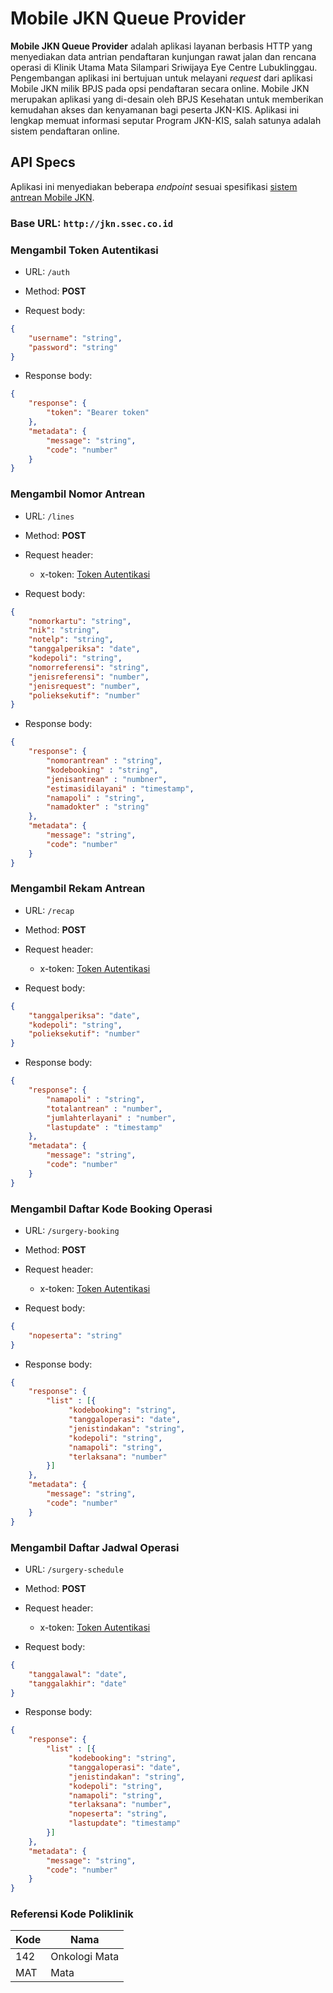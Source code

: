 # Mobile JKN Queue Provider

**Mobile JKN Queue Provider** adalah aplikasi layanan berbasis HTTP yang menyediakan data antrian pendaftaran kunjungan
rawat jalan dan rencana operasi di Klinik Utama Mata Silampari Sriwijaya Eye Centre Lubuklinggau. Pengembangan aplikasi
ini bertujuan untuk melayani _request_ dari aplikasi Mobile JKN milik BPJS pada opsi pendaftaran secara online. Mobile
JKN merupakan aplikasi yang di-desain oleh BPJS Kesehatan untuk memberikan kemudahan akses dan kenyamanan bagi peserta
JKN-KIS. Aplikasi ini lengkap memuat informasi seputar Program JKN-KIS, salah satunya adalah sistem pendaftaran online.

## API Specs

Aplikasi ini menyediakan beberapa _endpoint_ sesuai
spesifikasi [sistem antrean Mobile JKN](https://docs.google.com/spreadsheets/d/1AL8bvvrPXRerKI8gT-o60UugcVwXCER-PjqKmQeLpKo).

### Base URL: `http://jkn.ssec.co.id`

### Mengambil Token Autentikasi

- URL: `/auth`

- Method: **POST**

- Request body:

```json
{
    "username": "string",
    "password": "string"
}
```

- Response body:

```json
{
    "response": {
        "token": "Bearer token"
    },
    "metadata": {
        "message": "string",
        "code": "number"
    }
}
```

### Mengambil Nomor Antrean

- URL: `/lines`

- Method: **POST**

- Request header:
    * x-token: [Token Autentikasi](#mengambil-token-autentikasi)

- Request body:

```json
{
    "nomorkartu": "string",
    "nik": "string",
    "notelp": "string",
    "tanggalperiksa": "date",
    "kodepoli": "string",
    "nomorreferensi": "string",
    "jenisreferensi": "number",
    "jenisrequest": "number",
    "polieksekutif": "number"
}
```

- Response body:

```json
{
    "response": {
        "nomorantrean" : "string",
        "kodebooking" : "string",
        "jenisantrean" : "numbner",
        "estimasidilayani" : "timestamp",
        "namapoli" : "string",
        "namadokter" : "string"
    },
    "metadata": {
        "message": "string",
        "code": "number"
    }
}
```

### Mengambil Rekam Antrean

- URL: `/recap`

- Method: **POST**

- Request header:
    * x-token: [Token Autentikasi](#mengambil-token-autentikasi)

- Request body:

```json
{
    "tanggalperiksa": "date",
    "kodepoli": "string",
    "polieksekutif": "number"
}
```

- Response body:

```json
{
    "response": {
        "namapoli" : "string",
        "totalantrean" : "number",
        "jumlahterlayani" : "number",
        "lastupdate" : "timestamp"
    },
    "metadata": {
        "message": "string",
        "code": "number"
    }
}
```

### Mengambil Daftar Kode Booking Operasi

- URL: `/surgery-booking`

- Method: **POST**

- Request header:
    * x-token: [Token Autentikasi](#mengambil-token-autentikasi)

- Request body:

```json
{
    "nopeserta": "string"
}
```

- Response body:

```json
{
    "response": {
        "list" : [{
             "kodebooking": "string",
             "tanggaloperasi": "date",
             "jenistindakan": "string",
             "kodepoli": "string",
             "namapoli": "string",
             "terlaksana": "number"
        }]
    },
    "metadata": {
        "message": "string",
        "code": "number"
    }
}
```

### Mengambil Daftar Jadwal Operasi

- URL: `/surgery-schedule`

- Method: **POST**

- Request header:
    * x-token: [Token Autentikasi](#mengambil-token-autentikasi)

- Request body:

```json
{
    "tanggalawal": "date",
    "tanggalakhir": "date"
}
```

- Response body:

```json
{
    "response": {
        "list" : [{
             "kodebooking": "string",
             "tanggaloperasi": "date",
             "jenistindakan": "string",
             "kodepoli": "string",
             "namapoli": "string",
             "terlaksana": "number",
             "nopeserta": "string",
             "lastupdate": "timestamp" 
        }]
    },
    "metadata": {
        "message": "string",
        "code": "number"
    }
}
```

### Referensi Kode Poliklinik

| Kode | Nama |
| --- | --- |
| 142 | Onkologi Mata |
| MAT | Mata |
